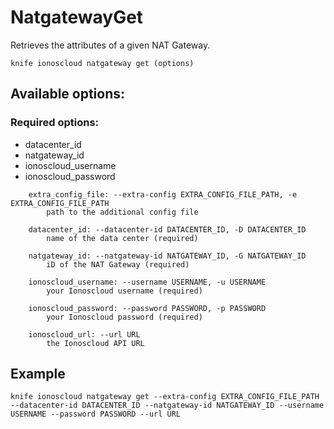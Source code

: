# NatgatewayGet

Retrieves the attributes of a given NAT Gateway.

```text
knife ionoscloud natgateway get (options)
```

## Available options:

### Required options:

* datacenter\_id
* natgateway\_id
* ionoscloud\_username
* ionoscloud\_password

```text
    extra_config_file: --extra-config EXTRA_CONFIG_FILE_PATH, -e EXTRA_CONFIG_FILE_PATH
        path to the additional config file

    datacenter_id: --datacenter-id DATACENTER_ID, -D DATACENTER_ID
        name of the data center (required)

    natgateway_id: --natgateway-id NATGATEWAY_ID, -G NATGATEWAY_ID
        iD of the NAT Gateway (required)

    ionoscloud_username: --username USERNAME, -u USERNAME
        your Ionoscloud username (required)

    ionoscloud_password: --password PASSWORD, -p PASSWORD
        your Ionoscloud password (required)

    ionoscloud_url: --url URL
        the Ionoscloud API URL

```
## Example

```text
knife ionoscloud natgateway get --extra-config EXTRA_CONFIG_FILE_PATH --datacenter-id DATACENTER_ID --natgateway-id NATGATEWAY_ID --username USERNAME --password PASSWORD --url URL
```
